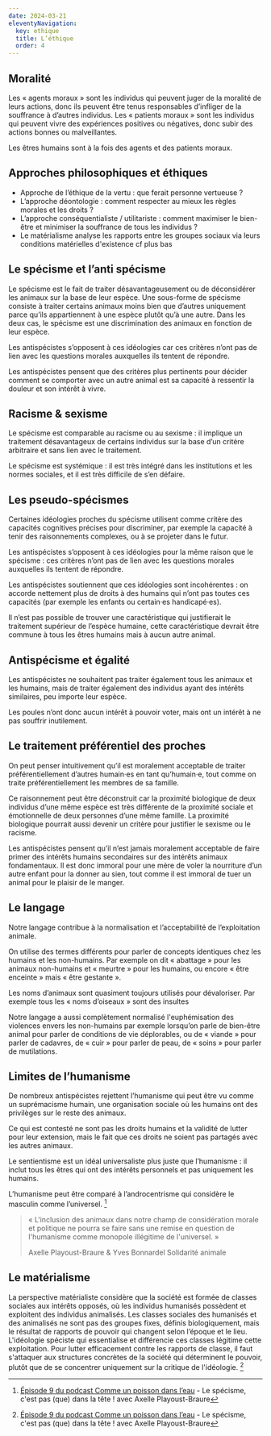 ```yaml
---
date: 2024-03-21
eleventyNavigation:
  key: ethique
  title: L’éthique
  order: 4
---
```


## Moralité

Les « agents moraux » sont les individus qui peuvent juger de la moralité de leurs actions, donc ils peuvent être tenus responsables d’infliger de la souffrance à d’autres individus.
Les « patients moraux » sont les individus qui peuvent vivre des expériences positives ou négatives, donc subir des actions bonnes ou malveillantes.

Les êtres humains sont à la fois des agents et des patients moraux.

## Approches philosophiques et éthiques

- Approche de l’éthique de la vertu : que ferait personne vertueuse ?
- L’approche déontologie : comment respecter au mieux les règles morales et les droits ?
- L’approche conséquentialiste / utilitariste : comment maximiser le bien-être et minimiser la souffrance de tous les individus ?
- Le matérialisme analyse les rapports entre les groupes sociaux via leurs conditions matérielles d'existence cf plus bas

## Le spécisme et l’anti spécisme

Le spécisme est le fait de traiter désavantageusement ou de déconsidérer les animaux sur la base de leur espèce.
Une sous-forme de spécisme consiste à traiter certains animaux moins bien que d’autres uniquement parce qu’ils appartiennent à une espèce plutôt qu’à une autre.
Dans les deux cas, le spécisme est une discrimination des animaux en fonction de leur espèce.

Les antispécistes s’opposent à ces idéologies car ces critères n’ont pas de lien avec les questions morales auxquelles ils tentent de répondre.

Les antispécistes pensent que des critères plus pertinents pour décider comment se comporter avec un autre animal est sa capacité à ressentir la douleur et son intérêt à vivre.

## Racisme & sexisme

Le spécisme est comparable au racisme ou au sexisme : il implique un traitement désavantageux de certains individus sur la base d’un critère arbitraire et sans lien avec le traitement.

Le spécisme est systémique : il est très intégré dans les institutions et les normes sociales, et il est très difficile de s’en défaire.

## Les pseudo-spécismes

Certaines idéologies proches du spécisme utilisent comme critère des capacités cognitives précises pour discriminer, par exemple la capacité à tenir des raisonnements complexes, ou à se projeter dans le futur.

Les antispécistes s’opposent à ces idéologies pour la même raison que le spécisme : ces critères n’ont pas de lien avec les questions morales auxquelles ils tentent de répondre.

Les antispécistes soutiennent que ces idéologies sont incohérentes : on accorde nettement plus de droits à des humains qui n’ont pas toutes ces capacités (par exemple les enfants ou certain·es handicapé·es).

Il n’est pas possible de trouver une caractéristique qui justifierait le traitement supérieur de l’espèce humaine, cette caractéristique devrait être commune à tous les êtres humains mais à aucun autre animal.

## Antispécisme et égalité

Les antispécistes ne souhaitent pas traiter également tous les animaux et les humains, mais de traiter également des individus ayant des intérêts similaires, peu importe leur espèce.

Les poules n’ont donc aucun intérêt à pouvoir voter, mais ont un intérêt à ne pas souffrir inutilement.

<!-- En revanche, les plantes ne ressentent pas la douleur, donc elles n’ont pas d’intérêt à ne pas souffrir. -->

## Le traitement préférentiel des proches

On peut penser intuitivement qu’il est moralement acceptable de traiter préférentiellement d’autres humain·es en tant qu’humain·e, tout comme on traite préférentiellement les membres de sa famille.

Ce raisonnement peut être déconstruit car la proximité biologique de deux individus d’une même espèce est très différente de la proximité sociale et émotionnelle de deux personnes d’une même famille.
La proximité biologique pourrait aussi devenir un critère pour justifier le sexisme ou le racisme.

Les antispécistes pensent qu’il n’est jamais moralement acceptable de faire primer des intérêts humains secondaires sur des intérêts animaux fondamentaux.
Il est donc immoral pour une mère de voler la nourriture d’un autre enfant pour la donner au sien, tout comme il est immoral de tuer un animal pour le plaisir de le manger.

## Le langage

Notre langage contribue à la normalisation et l’acceptabilité de l’exploitation animale.

On utilise des termes différents pour parler de concepts identiques chez les humains et les non-humains.
Par exemple on dit « abattage » pour les animaux non-humains et « meurtre » pour les humains, ou encore « être enceinte » mais « être gestante ».

Les noms d’animaux sont quasiment toujours utilisés pour dévaloriser.
Par exemple tous les « noms d’oiseaux » sont des insultes

Notre langage a aussi complètement normalisé l'euphémisation des violences envers les non-humains par exemple lorsqu’on parle de bien-être animal pour parler de conditions de vie déplorables, ou de « viande » pour parler de cadavres, de « cuir » pour parler de peau, de « soins » pour parler de mutilations.

## Limites de l’humanisme

De nombreux antispécistes rejettent l’humanisme qui peut être vu comme un suprémacisme humain, une organisation sociale où les humains ont des privilèges sur le reste des animaux.

Ce qui est contesté ne sont pas les droits humains et la validité de lutter pour leur extension, mais le fait que ces droits ne soient pas partagés avec les autres animaux.

Le sentientisme est un idéal universaliste plus juste que l’humanisme : il inclut tous les êtres qui ont des intérêts personnels et pas uniquement les humains.

L’humanisme peut être comparé à l’androcentrisme qui considère le masculin comme l’universel. [^cupdeaxelle1]

> « L'inclusion des animaux dans notre champ de considération morale et politique ne pourra se faire sans une remise en question de l'humanisme comme monopole illégitime de l'universel. »
> 
> Axelle Playoust-Braure & Yves Bonnardel
> Solidarité animale

## Le matérialisme

La perspective matérialiste considère que la société est formée de classes sociales aux intérêts opposés, où les individus humanisés possèdent et exploitent des individus animalisés. 
Les classes sociales des humanisés et des animalisés ne sont pas des groupes fixes, définis biologiquement, mais le résultat de rapports de pouvoir qui changent selon l’époque et le lieu.
L'idéologie spéciste qui essentialise et différencie ces classes légitime cette exploitation. 
Pour lutter efficacement contre les rapports de classe, il faut s'attaquer aux structures concrètes de la société qui déterminent le pouvoir, plutôt que de se concentrer uniquement sur la critique de l'idéologie. [^cupdeaxelle1]

[^cupdeaxelle1]: [Épisode 9 du podcast Comme un poisson dans l’eau](https://commeunpoissondansleau.s321.top/episodes/09-le-specisme-c-est-pas-que-dans-la-tete-axelle-playoust-braure/) - Le spécisme, c'est pas (que) dans la tête ! avec Axelle Playoust-Braure
